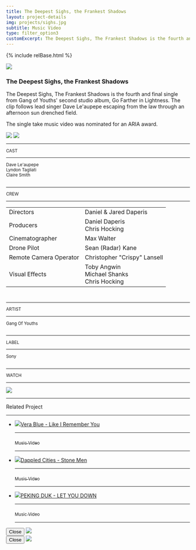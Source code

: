 ```yaml
---
title: The Deepest Sighs, the Frankest Shadows
layout: project-details
img: projects/sighs.jpg
subtitle: Music Video
type: filter_option3
customExcerpt: The Deepest Sighs, The Frankest Shadows is the fourth and final single from Gang of Youths&#39; second studio album, Go Farther in Lightness. The clip follows lead singer Dave Le'aupepe escaping from the law through an afternoon sun drenched field.
---
```


{% include relBase.html %}

<style> #gallery img {aspect-ratio: 1;}</style>
 <div id="heroImage">
        <img src="{{ relBase }}img/gallery/sighs1.jpg"></div>
 <section id="details">
    <article><span id="main-detail">
      <h1>The Deepest Sighs, the Frankest Shadows</h1><p>The Deepest Sighs, The Frankest Shadows is the fourth and final single from Gang of Youths&#39; second studio album, Go Farther in Lightness. The clip follows lead singer Dave Le&#39;aupepe escaping from the law through an afternoon sun drenched field.</p>
        <p>The single take music video was nominated for an ARIA award. </p>

<div id="gallery">
        <img src="{{ relBase }}img/gallery/sighs2.jpg" id="img2" data-hystmodal="#myModal2">
        <img src="{{ relBase }}img/gallery/sighs3.jpg" id="img3" data-hystmodal="#myModal3">
      </div>
        </span>
      <sub>
        <hr>CAST
        <hr>Dave Le&#39;aupepe<br>
        Lyndon Tagliati<br>
        Claire Smith<br>
        <br>
        <hr>CREW
        <hr><table><tr><td>
        Directors</td><td>Daniel & Jared Daperis</td></tr><tr><td>
Producers</td><td>Daniel Daperis <br>Chris Hocking</td></tr><tr><td>
Cinematographer</td><td>Max Walter</td></tr><tr><td>
Drone Pilot</td><td>Sean (Radar) Kane</td></tr><tr><td>
Remote Camera Operator</td><td> Christopher &quot;Crispy&quot; Lansell</td></tr><tr><td>
Visual Effects</td><td>Toby Angwin<br>Michael Shanks <br>Chris Hocking</td></tr></table><br>
        <hr>ARTIST
        <hr>
        Gang Of Youths<br>
        <br>
        <hr>LABEL
        <hr>
        Sony<br><br>
        <hr>WATCH
        <hr>
        <a href="https://www.youtube.com/watch?v=9URhKk22xbM" target="_blank"><img src="{{ relBase }}img/social/youtube.svg" class="youtube"></a>
      </sub>
    </article>
    <div id="related">
      <hr>
      Related Project
      <hr>
      <ul>
        <li><a href="../vera-blue-like-i-remember-you/"><img src="{{ relBase }}img/projects/liry.jpg">Vera Blue - Like I Remember You
          <hr><sub>Music Video</sub>
          <hr></a>
        </li>
        <li><a href="../dappled-cities-stone-men/"><img src="{{ relBase }}img/projects/stonemen.jpg">Dappled Cities - Stone Men
          <hr><sub>Music Video</sub>
          <hr></a>
        </li>
        <li><a href="../peking-duk-let-you-down/"><img src="{{ relBase }}img/projects/letyoudown.jpg">PEKING DUK - LET YOU DOWN
          <hr><sub>Music Video</sub>
          <hr></a>
        </li>
      </ul>
    </div>
  </section>

<div class="hystmodal" id="myModal2" aria-hidden="true">
    <div class="hystmodal__wrap">
        <div class="hystmodal__window" role="dialog" aria-modal="true">
            <button data-hystclose class="hystmodal__close">Close</button>
            <!-- You modal HTML markup -->
        <img src="{{ relBase }}img/gallery/sighs2.jpg" id="img2">
        </div>
    </div>
</div>

<div class="hystmodal" id="myModal3" aria-hidden="true">
    <div class="hystmodal__wrap">
        <div class="hystmodal__window" role="dialog" aria-modal="true">
            <button data-hystclose class="hystmodal__close">Close</button>
            <!-- You modal HTML markup -->
        <img src="{{ relBase }}img/gallery/sighs3.jpg" id="img3">
        </div>
    </div>
</div>
  <div id="gradient"></div>
